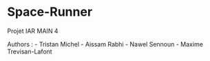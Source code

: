# Space-Runner
Projet IAR MAIN 4

Authors :
	- Tristan Michel
	- Aissam Rabhi
	- Nawel Sennoun
	- Maxime Trevisan-Lafont
